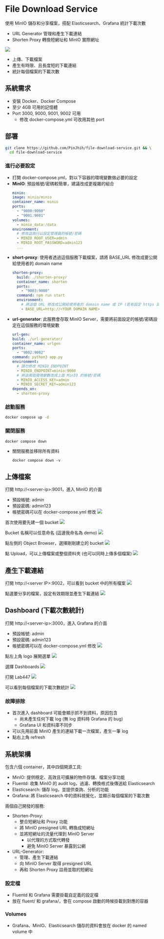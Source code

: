 # File Download Service

使用 MinIO 儲存和分享檔案，搭配 Elasticsearch、Grafana 統計下載次數

- URL Generator 管理和產生下載連結
- Shorten Proxy 轉換短網址和 MinIO 實際網址

![](doc/images/architecture.png)

- 上傳、下載檔案
- 產生有時限、且長度短的下載連結
- 統計每個檔案的下載次數

## 系統需求

- 安裝 Docker、Docker Compose
- 至少 4GB 可用的記憶體
- Port 3000, 9000, 9001, 9002 可用
  - 修改 docker-compose.yml 可改用其他 port

## 部署

```bash
git clone https://github.com/PinJhih/file-download-service.git && \
  cd file-download-service
```

### 進行必要設定

- 打開 docker-compose.yml，對以下容器的環境變數做必要的設定
- **MinIO**: 預設帳號/密碼較簡單，建議改成更複雜的組合
  ```yaml
  minio:
  image: minio/minio
  container_name: minio
  ports:
    - "9000:9000"
    - "9001:9001"
  volumes:
    - minio_data:/data
  environment:
    # 修改這兩行以設定管理員的帳號/密碼
    - MINIO_ROOT_USER=admin
    - MINIO_ROOT_PASSWORD=admin123
    ...
  ```
- **short-proxy**: 使用者透過這個服務下載檔案，請將 BASE_URL 修改成要公開給使用者的 domain name
  ```yaml
  shorten-proxy:
    build: ./shorten-proxy/
    container_name: shorten
    ports:
      - "9003:9000"
    command: npm run start
    environment:
      # 將這個 URL 修改成公開給使用者的 domain name 或 IP (若有設定 https 請加上 https)
      - BASE_URL=http://<YOUR DOMAIN NAME>
  ```
- **url-generator**: 此服務會存取 MinIO Server，需要將前面設定的帳號/密碼設定在這個服務的環境變數
  ```yaml
  url-gen:
  build: ./url-generator/
  container_name: urlgen
  ports:
    - "9002:9002"
  command: python3 app.py
  environment:
    # 請勿修改 MINIO_ENDPOINT
    - MINIO_ENDPOINT=minio:9000
    # 將這兩個環境變數改成上面 MinIO 的帳號/密碼
    - MINIO_ACCESS_KEY=admin
    - MINIO_SECRET_KEY=admin123
  depends_on:
    - shorten-proxy
  ```

### 啟動服務

```bash
docker compose up -d
```

### 關閉服務

```bash
docker compose down
```

- 關閉服務並移除所有資料
  ```
  docker compose down -v
  ```

## 上傳檔案

打開 http://\<server-ip\>:9001，進入 MinIO 的介面

- 預設帳號: admin
- 預設密碼: admin123
- 帳號密碼可以在 docker-compose.yml 修改
  ![](doc/images/minio/login.png)

首次使用要先建一個 bucket
![](doc/images/minio/create-bucket.png)

Bucket 名稱可以任意命名 (這邊我命名為 demo)
![](doc/images/minio/name-bucket.png)

點左側的 Object Browser，選擇剛剛建立的 bucket
![](doc/images/minio/browse-bucket.png)

點 Upload，可以上傳檔案或整個資料夾 (也可以同時上傳多個檔案)
![](doc/images/minio/upload.png)

<!-- 點選要分享出去的檔案，按 share
![](doc/images/minio/share-file.png)

可以設定連結過期的期限，外部使用者可透過此連結下載檔案，且不需要登入 MinIO
![](doc/images/minio/copy-link.png) -->

## 產生下載連結

打開 http://<server IP\>:9002，可以看到 bucket 中的所有檔案
![](doc/images/url-gen.png)

點選要分享的檔案，設定有效期限並產生下載連結
![](doc/images/share-file.png)

## Dashboard (下載次數統計)

打開 http://\<server-ip\>:3000，進入 Grafana 的介面

- 預設帳號: admin
- 預設密碼: admin123
- 帳號密碼可以在 docker-compose.yml 修改
  ![](doc/images/grafana/login.png)

點左上角 logo 展開選單
![](doc/images/grafana/open-menu.png)

選擇 Dashboards
![](doc/images/grafana/dashboards.png)

打開 Lab447
![](doc/images/grafana/lab-dashboard.png)

可以看到每個檔案的下載次數統計
![](doc/images/grafana/dashboard.png)

### 故障排除

- 首次進入 dashboard 可能會顯示抓不到資料，原因包含
  - 尚未產生任何下載 log (無 log 資料時 Grafana 的 bug)
  - Grafana UI 和資料庫不同步
- 可以先用前面 MinIO 產生的連結下載一次檔案，產生一筆 log
- 點右上角 refresh

## 系統架構

包含六個 container，其中四個開源工具:

- MinIO: 提供穩定、高效且可擴展的物件存儲、檔案分享功能
- Fluentd: 收集 MinIO 的 audit log，過濾、轉換格式後傳送給 Elasticsearch
- Elasticsearch: 儲存 log，並提供查詢、分析的功能
- Grafana: 將 Elasticsearch 中的資料視覺化，並顯示每個檔案的下載次數

兩個自己開發的服務:

- Shorten-Proxy:
  - 整合短網址和 Proxy 功能
  - 將 MinIO presigned URL 轉換成短網址
  - 並將短網址的流量代理到 MinIO Server
    - 以代理的方式取代轉發
    - 避免 MinIO Server 暴露到公網
- URL-Generator:
  - 管理、產生下載連結
  - 向 MinIO Server 取得 presigned URL
  - 再和 Shorten Proxy 註冊並取的短網址

### 設定檔

- Fluentd 和 Grafana 需要掛載自定義的設定檔
- 放在 fluent/ 和 grafana/，會在 compose 啟動的時候掛載到對應的容器

### Volumes

- Grafana、MinIO、Elasticsearch 儲存的資料會放在 docker 的 named volume 中
